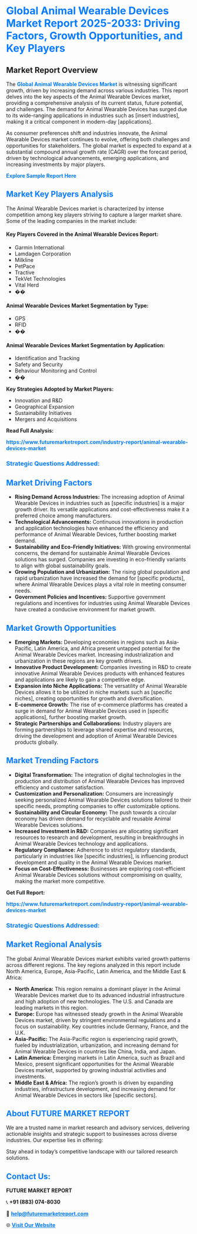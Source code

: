 <h1 style="color: #007BFF;">Global Animal Wearable Devices Market Report 2025-2033: Driving Factors, Growth Opportunities, and Key Players</h1>

<section id="overview">
<h2>Market Report Overview</h2>
<p>The <a href="https://www.futuremarketreport.com/industry-report/animal-wearable-devices-market" style="color: #007BFF; text-decoration: none;"><strong>Global Animal Wearable Devices Market</strong></a> is witnessing significant growth, driven by increasing demand across various industries. This report delves into the key aspects of the Animal Wearable Devices market, providing a comprehensive analysis of its current status, future potential, and challenges. The demand for Animal Wearable Devices has surged due to its wide-ranging applications in industries such as [insert industries], making it a critical component in modern-day [applications].</p>
<p>As consumer preferences shift and industries innovate, the Animal Wearable Devices market continues to evolve, offering both challenges and opportunities for stakeholders. The global market is expected to expand at a substantial compound annual growth rate (CAGR) over the forecast period, driven by technological advancements, emerging applications, and increasing investments by major players.</p>
</section>

<section id="overview">
<p><a href="https://www.futuremarketreport.com/request-sample/reportId=118773" style="color: #007BFF; text-decoration: none;"><strong>Explore Sample Report Here</strong></a></p>
</section>

<section id="key-players">
<h2 style="color: #007BFF;">Market Key Players Analysis</h2>
<p>The Animal Wearable Devices market is characterized by intense competition among key players striving to capture a larger market share. Some of the leading companies in the market include:</p>
<h4>Key Players Covered in the Animal Wearable Devices Report:</h4>
<ul><li>Garmin International</li><li>Lamdagen Corporation</li><li>Milkline</li><li>PetPace</li><li>Tractive</li><li>TekVet Technologies</li><li>Vital Herd</li><li>��</li></ul>
<h4>Animal Wearable Devices Market Segmentation by Type:</h4>
<ul><li>GPS</li><li>RFID</li><li>��</li></ul>

<h4>Animal Wearable Devices Market Segmentation by Application:</h4>
<ul><li>Identification and Tracking</li><li>Safety and Security</li><li>Behaviour Monitoring and Control</li><li>��</li></ul>
<p><strong>Key Strategies Adopted by Market Players:</strong></p>
<ul>
<li>Innovation and R&D</li>
<li>Geographical Expansion</li>
<li>Sustainability Initiatives</li>
<li>Mergers and Acquisitions</li>
</ul>
</section>

<section>
<p><strong>Read Full Analysis: </strong></p><a href="https://www.futuremarketreport.com/industry-report/animal-wearable-devices-market" style="color: #007BFF; text-decoration: none;"><strong>https://www.futuremarketreport.com/industry-report/animal-wearable-devices-market</strong></a>
<h3 style="color: #007BFF;">Strategic Questions Addressed:</h3>
</section>

<section id="driving-factors">
<h2 style="color: #007BFF;">Market Driving Factors</h2>
<ul>
<li><strong>Rising Demand Across Industries:</strong> The increasing adoption of Animal Wearable Devices in industries such as [specific industries] is a major growth driver. Its versatile applications and cost-effectiveness make it a preferred choice among manufacturers.</li>
<li><strong>Technological Advancements:</strong> Continuous innovations in production and application technologies have enhanced the efficiency and performance of Animal Wearable Devices, further boosting market demand.</li>
<li><strong>Sustainability and Eco-Friendly Initiatives:</strong> With growing environmental concerns, the demand for sustainable Animal Wearable Devices solutions has surged. Companies are investing in eco-friendly variants to align with global sustainability goals.</li>
<li><strong>Growing Population and Urbanization:</strong> The rising global population and rapid urbanization have increased the demand for [specific products], where Animal Wearable Devices plays a vital role in meeting consumer needs.</li>
<li><strong>Government Policies and Incentives:</strong> Supportive government regulations and incentives for industries using Animal Wearable Devices have created a conducive environment for market growth.</li>
</ul>
</section>

<section id="growth-opportunities">
<h2 style="color: #007BFF;">Market Growth Opportunities</h2>
<ul>
<li><strong>Emerging Markets:</strong> Developing economies in regions such as Asia-Pacific, Latin America, and Africa present untapped potential for the Animal Wearable Devices market. Increasing industrialization and urbanization in these regions are key growth drivers.</li>
<li><strong>Innovative Product Development:</strong> Companies investing in R&D to create innovative Animal Wearable Devices products with enhanced features and applications are likely to gain a competitive edge.</li>
<li><strong>Expansion into Niche Applications:</strong> The versatility of Animal Wearable Devices allows it to be utilized in niche markets such as [specific niches], creating opportunities for growth and diversification.</li>
<li><strong>E-commerce Growth:</strong> The rise of e-commerce platforms has created a surge in demand for Animal Wearable Devices used in [specific applications], further boosting market growth.</li>
<li><strong>Strategic Partnerships and Collaborations:</strong> Industry players are forming partnerships to leverage shared expertise and resources, driving the development and adoption of Animal Wearable Devices products globally.</li>
</ul>
</section>

<section id="trending-factors">
<h2 style="color: #007BFF;">Market Trending Factors</h2>
<ul>
<li><strong>Digital Transformation:</strong> The integration of digital technologies in the production and distribution of Animal Wearable Devices has improved efficiency and customer satisfaction.</li>
<li><strong>Customization and Personalization:</strong> Consumers are increasingly seeking personalized Animal Wearable Devices solutions tailored to their specific needs, prompting companies to offer customizable options.</li>
<li><strong>Sustainability and Circular Economy:</strong> The push towards a circular economy has driven demand for recyclable and reusable Animal Wearable Devices solutions.</li>
<li><strong>Increased Investment in R&D:</strong> Companies are allocating significant resources to research and development, resulting in breakthroughs in Animal Wearable Devices technology and applications.</li>
<li><strong>Regulatory Compliance:</strong> Adherence to strict regulatory standards, particularly in industries like [specific industries], is influencing product development and quality in the Animal Wearable Devices market.</li>
<li><strong>Focus on Cost-Effectiveness:</strong> Businesses are exploring cost-efficient Animal Wearable Devices solutions without compromising on quality, making the market more competitive.</li>
</ul>
</section>

<section>
<p><strong>Get Full Report: </strong></p><a href="https://www.futuremarketreport.com/industry-report/animal-wearable-devices-market" style="color: #007BFF; text-decoration: none;"><strong>https://www.futuremarketreport.com/industry-report/animal-wearable-devices-market</strong></a>
<h3 style="color: #007BFF;">Strategic Questions Addressed:</h3>
</section>


<section id="regional-analysis">
<h2 style="color: #007BFF;">Market Regional Analysis</h2>
<p>The global Animal Wearable Devices market exhibits varied growth patterns across different regions. The key regions analyzed in this report include North America, Europe, Asia-Pacific, Latin America, and the Middle East & Africa:</p>
<ul>
<li><strong>North America:</strong> This region remains a dominant player in the Animal Wearable Devices market due to its advanced industrial infrastructure and high adoption of new technologies. The U.S. and Canada are leading markets in this region.</li>
<li><strong>Europe:</strong> Europe has witnessed steady growth in the Animal Wearable Devices market, driven by stringent environmental regulations and a focus on sustainability. Key countries include Germany, France, and the U.K.</li>
<li><strong>Asia-Pacific:</strong> The Asia-Pacific region is experiencing rapid growth, fueled by industrialization, urbanization, and increasing demand for Animal Wearable Devices in countries like China, India, and Japan.</li>
<li><strong>Latin America:</strong> Emerging markets in Latin America, such as Brazil and Mexico, present significant opportunities for the Animal Wearable Devices market, supported by growing industrial activities and investments.</li>
<li><strong>Middle East & Africa:</strong> The region’s growth is driven by expanding industries, infrastructure development, and increasing demand for Animal Wearable Devices in sectors like [specific sectors].</li>
</ul>
</section>

<footer>
<h2 style="color: #007BFF;">About FUTURE MARKET REPORT</h2>
<p>We are a trusted name in market research and advisory services, delivering actionable insights and strategic support to businesses across diverse industries. Our expertise lies in offering:</p>

<p>Stay ahead in today’s competitive landscape with our tailored research solutions.</p>

<h2 style="color: #007BFF;">Contact Us:</h2>
<p><strong>FUTURE MARKET REPORT</strong></p>
<p>📞 <strong>+91 (883) 074-8030</strong></p>
<p>📧 <strong><a href="mailto:help@futuremarketreport.com" style="color: #007BFF;">help@futuremarketreport.com</a></strong></p>
<p>🌐 <strong><a href="https://www.futuremarketreport.com/" style="color: #007BFF;">Visit Our Website</a></strong></p>
</footer>